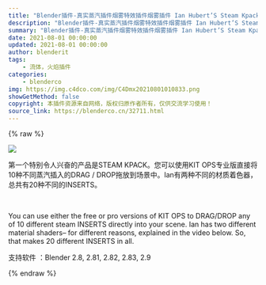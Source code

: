 ```yaml
---
title: "Blender插件-真实蒸汽插件烟雾特效插件烟雾插件 Ian Hubert’S Steam Kpack"
description: "Blender插件-真实蒸汽插件烟雾特效插件烟雾插件 Ian Hubert’S Steam Kpack"
summary: "Blender插件-真实蒸汽插件烟雾特效插件烟雾插件 Ian Hubert’S Steam Kpack"
date: 2021-08-01 00:00:00
updated: 2021-08-01 00:00:00
author: blenderit
tags: 
    - 流体，火焰插件
categories:
    - blenderco
img: https://img.c4dco.com/img/C4Dmx20210801010833.png
showGetMethod: false
copyright: 本插件资源来自网络，版权归原作者所有，仅供交流学习使用！
source_link: https://blenderco.cn/32711.html
---
```


{% raw %}
<p><img class="aligncenter" src="https://img.c4dco.com/img/C4Dmx20210801010833.png"></p><p>第一个特别令人兴奋的产品是STEAM KPACK。您可以使用KIT OPS专业版直接将10种不同蒸汽插入的DRAG / DROP拖放到场景中。Ian有两种不同的材质着色器，总共有20种不同的INSERTS。</p><p> </p><p>You can use either the free or pro versions of KIT OPS to DRAG/DROP any of 10 different steam INSERTS directly into your scene. Ian has two different material shaders– for different reasons, explained in the video below. So, that makes 20 different INSERTS in all.</p><p>支持软件 ：Blender 2.8, 2.81, 2.82, 2.83, 2.9</p>
<div style="display: none">blenderco</div>
{% endraw %}
